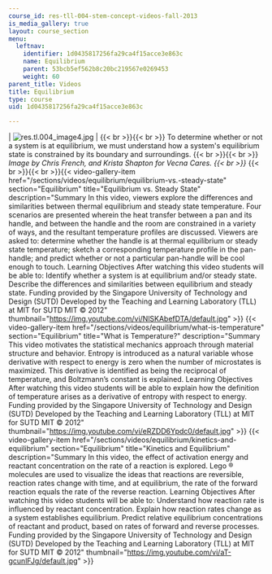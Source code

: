 ```yaml
---
course_id: res-tll-004-stem-concept-videos-fall-2013
is_media_gallery: true
layout: course_section
menu:
  leftnav:
    identifier: 1d0435817256fa29ca4f15acce3e863c
    name: Equilibrium
    parent: 53bcb5ef562b8c20bc219567e0269453
    weight: 60
parent_title: Videos
title: Equilibrium
type: course
uid: 1d0435817256fa29ca4f15acce3e863c

---
```


| ![res.tl.004_image4.jpg](/coursemedia/res-tll-004-stem-concept-videos-fall-2013/05cd426704772dcf2adb50f9d6fd3341_res.tl.004_image4.jpg) |  {{< br >}}{{< br >}} To determine whether or not a system is at equilibrium, we must understand how a system's equilibrium state is constrained by its boundary and surroundings. {{< br >}}{{< br >}} _Image by Chris French, and Krista Shapton for Vecna Cares.  {{< br >}}_ {{< br >}}{{< br >}}{{< video-gallery-item href="/sections/videos/equilibrium/equilibrium-vs.-steady-state" section="Equilibrium" title="Equilibrium vs. Steady State" description="Summary In this video, viewers explore the differences and similarities between thermal equilibrium and steady state temperature. Four scenarios are presented wherein the heat transfer between a pan and its handle, and between the handle and the room are constrained in a variety of ways, and the resultant temperature profiles are discussed. Viewers are asked to: determine whether the handle is at thermal equilibrium or steady state temperature; sketch a corresponding temperature profile in the pan-handle; and predict whether or not a particular pan-handle will be cool enough to touch. Learning Objectives After watching this video students will be able to: Identify whether a system is at equilibrium and/or steady state. Describe the differences and similarities between equilibrium and steady state. Funding provided by the Singapore University of Technology and Design (SUTD) Developed by the Teaching and Learning Laboratory (TLL) at MIT for SUTD MIT © 2012" thumbnail="https://img.youtube.com/vi/NlSKAbefDTA/default.jpg" >}} {{< video-gallery-item href="/sections/videos/equilibrium/what-is-temperature" section="Equilibrium" title="What is Temperature?" description="Summary This video motivates the statistical mechanics approach through material structure and behavior. Entropy is introduced as a natural variable whose derivative with respect to energy is zero when the number of microstates is maximized. This derivative is identified as being the reciprocal of temperature, and Boltzmann’s constant is explained. Learning Objectives After watching this video students will be able to explain how the definition of temperature arises as a derivative of entropy with respect to energy. Funding provided by the Singapore University of Technology and Design (SUTD) Developed by the Teaching and Learning Laboratory (TLL) at MIT for SUTD MIT © 2012" thumbnail="https://img.youtube.com/vi/eRZDD6Ypdc0/default.jpg" >}} {{< video-gallery-item href="/sections/videos/equilibrium/kinetics-and-equilibrium" section="Equilibrium" title="Kinetics and Equilibrium" description="Summary In this video, the effect of activation energy and reactant concentration on the rate of a reaction is explored. Lego ® molecules are used to visualize the ideas that reactions are reversible, reaction rates change with time, and at equilibrium, the rate of the forward reaction equals the rate of the reverse reaction. Learning Objectives After watching this video students will be able to: Understand how reaction rate is influenced by reactant concentration. Explain how reaction rates change as a system establishes equilibrium. Predict relative equilibrium concentrations of reactant and product, based on rates of forward and reverse processes. Funding provided by the Singapore University of Technology and Design (SUTD) Developed by the Teaching and Learning Laboratory (TLL) at MIT for SUTD MIT © 2012" thumbnail="https://img.youtube.com/vi/aT-gcunlFJg/default.jpg" >}}